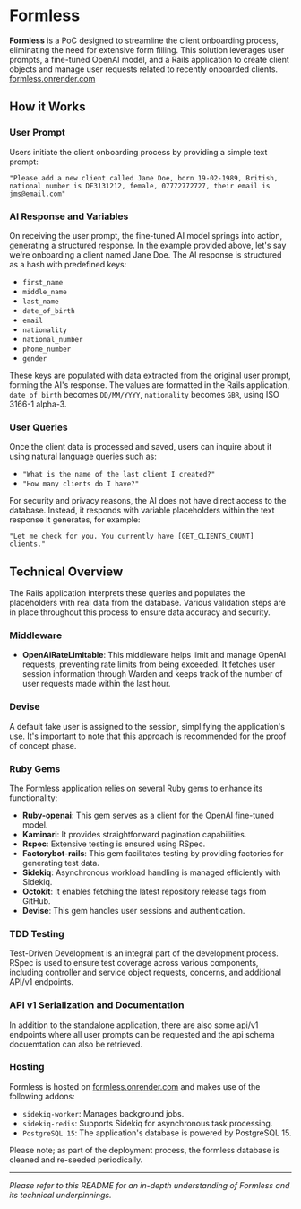 # Formless

**Formless** is a PoC designed to streamline the client onboarding process, eliminating the need for extensive form filling. This solution leverages user prompts, a fine-tuned OpenAI model, and a Rails application to create client objects and manage user requests related to recently onboarded clients. [formless.onrender.com](https://formless.onrender.com)

## How it Works

### User Prompt

Users initiate the client onboarding process by providing a simple text prompt:

`"Please add a new client called Jane Doe, born 19-02-1989, British, national number is DE3131212, female, 07772772727, their email is jms@email.com"`

### AI Response and Variables

On receiving the user prompt, the fine-tuned AI model springs into action, generating a structured response. In the example provided above, let's say we're onboarding a client named Jane Doe. The AI response is structured as a hash with predefined keys:

- `first_name`
- `middle_name`
- `last_name`
- `date_of_birth`
- `email`
- `nationality`
- `national_number`
- `phone_number`
- `gender`

These keys are populated with data extracted from the original user prompt, forming the AI's response. The values are formatted in the Rails application, `date_of_birth` becomes `DD/MM/YYYY`, `nationality` becomes `GBR`, using ISO 3166-1 alpha-3.

### User Queries

Once the client data is processed and saved, users can inquire about it using natural language queries such as:

- `"What is the name of the last client I created?"`
- `"How many clients do I have?"`

For security and privacy reasons, the AI does not have direct access to the database. Instead, it responds with variable placeholders within the text response it generates, for example:

`"Let me check for you. You currently have [GET_CLIENTS_COUNT] clients."`

## Technical Overview

The Rails application interprets these queries and populates the placeholders with real data from the database. Various validation steps are in place throughout this process to ensure data accuracy and security.

### Middleware

- **OpenAiRateLimitable**: This middleware helps limit and manage OpenAI requests, preventing rate limits from being exceeded. It fetches user session information through Warden and keeps track of the number of user requests made within the last hour.

### Devise

A default fake user is assigned to the session, simplifying the application's use. It's important to note that this approach is recommended for the proof of concept phase.

### Ruby Gems

The Formless application relies on several Ruby gems to enhance its functionality:

- **Ruby-openai**: This gem serves as a client for the OpenAI fine-tuned model.
- **Kaminari**: It provides straightforward pagination capabilities.
- **Rspec**: Extensive testing is ensured using RSpec.
- **Factorybot-rails**: This gem facilitates testing by providing factories for generating test data.
- **Sidekiq**: Asynchronous workload handling is managed efficiently with Sidekiq.
- **Octokit**: It enables fetching the latest repository release tags from GitHub.
- **Devise**: This gem handles user sessions and authentication.

### TDD Testing

Test-Driven Development is an integral part of the development process. RSpec is used to ensure test coverage across various components, including controller and service object requests, concerns, and additional API/v1 endpoints.

### API v1 Serialization and Documentation

In addition to the standalone application, there are also some api/v1 endpoints where all user prompts can be requested and the api schema docuemtation can also be retrieved.

### Hosting

Formless is hosted on [formless.onrender.com](https://formless.onrender.com) and makes use of the following addons:

- `sidekiq-worker`: Manages background jobs.
- `sidekiq-redis`: Supports Sidekiq for asynchronous task processing.
- `PostgreSQL 15`: The application's database is powered by PostgreSQL 15.

Please note; as part of the deployment process, the formless database is cleaned and re-seeded periodically.

---

*Please refer to this README for an in-depth understanding of Formless and its technical underpinnings.*

